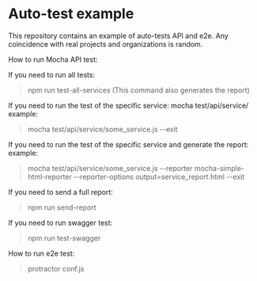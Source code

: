 # Auto-test example
This repository contains an example of auto-tests API and e2e. Any coincidence with real projects and organizations is random.

How to run Mocha API test:

If you need to run all tests:
> npm run test-all-services
(This command also generates the report)

If you need to run the test of the specific service:
mocha test/api/service/<here name of the service>
example:
> mocha test/api/service/some_service.js --exit

If you need to run the test of the specific service and generate the report:
example:
> mocha test/api/service/some_service.js --reporter mocha-simple-html-reporter --reporter-options output=service_report.html --exit

If you need to send a full report:
> npm run send-report

If you need to run swagger test:
> npm run test-swagger

How to run e2e test:
> protractor conf.js
